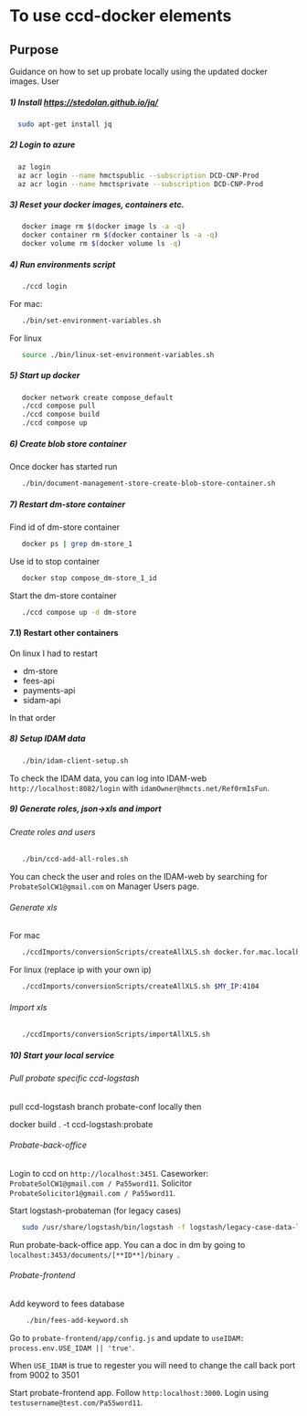 # To use ccd-docker elements

## Purpose
Guidance on how to set up probate locally using the updated docker images. User

##### 1) Install https://stedolan.github.io/jq/ 

```bash
  sudo apt-get install jq
```

##### 2) Login to azure

```bash
  az login
  az acr login --name hmctspublic --subscription DCD-CNP-Prod
  az acr login --name hmctsprivate --subscription DCD-CNP-Prod
```

##### 3) Reset your docker images, containers etc. 
```bash
   docker image rm $(docker image ls -a -q)
   docker container rm $(docker container ls -a -q)
   docker volume rm $(docker volume ls -q)
```

##### 4) Run environments script
```bash
   ./ccd login
```

For mac: 
```bash
   ./bin/set-environment-variables.sh
```
For linux
```bash
   source ./bin/linux-set-environment-variables.sh
```

##### 5) Start up docker 
```bash
   docker network create compose_default
   ./ccd compose pull
   ./ccd compose build
   ./ccd compose up
```

##### 6) Create blob store container
Once docker has started run
```bash
   ./bin/document-management-store-create-blob-store-container.sh
```

##### 7) Restart dm-store container
Find id of dm-store container
```bash
   docker ps | grep dm-store_1
```
Use id to stop container
```bash
   docker stop compose_dm-store_1_id
```

Start the dm-store container
```bash
   ./ccd compose up -d dm-store
```

#### 7.1) Restart other containers
On linux I had to restart 
* dm-store
* fees-api
* payments-api
* sidam-api

In that order

##### 8) Setup IDAM data
```bash
   ./bin/idam-client-setup.sh
```

To check the IDAM data, you can log into IDAM-web `http://localhost:8082/login` with `idamOwner@hmcts.net/Ref0rmIsFun`.

##### 9) Generate roles, json->xls and import

###### Create roles and users
```bash
   ./bin/ccd-add-all-roles.sh
```
You can check the user and roles on the IDAM-web by searching for `ProbateSolCW1@gmail.com` on Manager Users page.

###### Generate xls 
For mac
```bash
   ./ccdImports/conversionScripts/createAllXLS.sh docker.for.mac.localhost:4104
```

For linux (replace ip with your own ip)
```bash
   ./ccdImports/conversionScripts/createAllXLS.sh $MY_IP:4104 
```

###### Import xls
```bash
   ./ccdImports/conversionScripts/importAllXLS.sh
```
##### 10) Start your local service 
###### Pull probate specific ccd-logstash
pull ccd-logstash branch probate-conf locally then

docker build . -t ccd-logstash:probate

###### Probate-back-office
Login to ccd on `http://localhost:3451`. Caseworker: `ProbateSolCW1@gmail.com / Pa55word11`. Solicitor  `ProbateSolicitor1@gmail.com / Pa55word11`.

Start logstash-probateman (for legacy cases)
```bash
   sudo /usr/share/logstash/bin/logstash -f logstash/legacy-case-data-local.conf
```

Run probate-back-office app. You can a doc in dm by going to `localhost:3453/documents/[**ID**]/binary `. 

###### Probate-frontend
Add keyword to fees database
```bash
    ./bin/fees-add-keyword.sh
```

Go to `probate-frontend/app/config.js` and update to `useIDAM: process.env.USE_IDAM || 'true'`. 

When `USE_IDAM` is true to regester you will need to change the call back port from 9002 to 3501

Start probate-frontend app. Follow `http:localhost:3000`. Login using `testusername@test.com/Pa55word11`.



